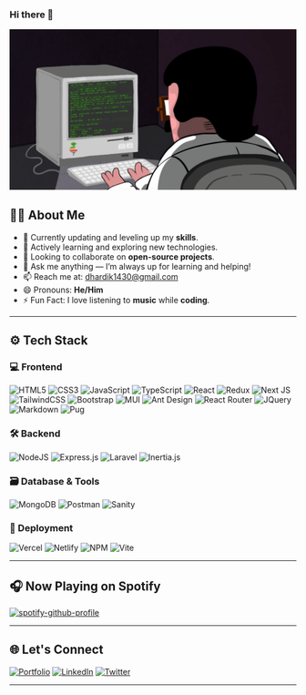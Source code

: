 ### Hi there 👋

<!-- Profile View Counter -->
<!-- [![](https://visitcount.itsvg.in/api?id=hardik-143&label=Profile%20Views&icon=0&pretty=true)](https://visitcount.itsvg.in) -->

![GitHub Readme Banner](https://raw.githubusercontent.com/hardik-143/hardik-143/main/assets/profile.gif)

## 👨‍💻 About Me

- 🔭 Currently updating and leveling up my **skills**.
- 🌱 Actively learning and exploring new technologies.
- 👯 Looking to collaborate on **open-source projects**.
- 💬 Ask me anything — I’m always up for learning and helping!
- 📫 Reach me at: [dhardik1430@gmail.com](mailto:dhardik1430@gmail.com)
- 😄 Pronouns: **He/Him**
- ⚡ Fun Fact: I love listening to **music** while **coding**.

---

## ⚙️ Tech Stack

### 💻 Frontend

![HTML5](https://img.shields.io/badge/html5-de4a25?style=for-the-badge&logo=html5&logoColor=white)
![CSS3](https://img.shields.io/badge/css3-254bde?style=for-the-badge&logo=css3&logoColor=white)
![JavaScript](https://img.shields.io/badge/javascript-f8e933?style=for-the-badge&logo=javascript&logoColor=black)
![TypeScript](https://img.shields.io/badge/typescript-2f75c0?style=for-the-badge&logo=typescript&logoColor=white)
![React](https://img.shields.io/badge/react-000000?style=for-the-badge&logo=react&logoColor=%2361DAFB)
![Redux](https://img.shields.io/badge/redux-7649bc?style=for-the-badge&logo=redux&logoColor=white)
![Next JS](https://img.shields.io/badge/Next-black?style=for-the-badge&logo=next.js&logoColor=white)
![TailwindCSS](https://img.shields.io/badge/tailwindcss-38bdf8?style=for-the-badge&logo=tailwind-css&logoColor=white)
![Bootstrap](https://img.shields.io/badge/bootstrap-8520f6?style=for-the-badge&logo=bootstrap&logoColor=white)
![MUI](https://img.shields.io/badge/MUI-067fff?style=for-the-badge&logo=mui&logoColor=white)
![Ant Design](https://img.shields.io/badge/antd-32c4fe?style=for-the-badge&logo=ant-design&logoColor=white)
![React Router](https://img.shields.io/badge/React_Router-CA4245?style=for-the-badge&logo=react-router&logoColor=white)
![JQuery](https://img.shields.io/badge/JQuery-0f64a7?style=for-the-badge&logo=jquery&logoColor=white)
![Markdown](https://img.shields.io/badge/markdown-000000?style=for-the-badge&logo=markdown&logoColor=white)
![Pug](https://img.shields.io/badge/pug-ecc9a2?style=for-the-badge&logo=pug&logoColor=black)

### 🛠 Backend

![NodeJS](https://img.shields.io/badge/node.js-6DA55F?style=for-the-badge&logo=node.js&logoColor=white)
![Express.js](https://img.shields.io/badge/express.js-5097ae?style=for-the-badge&logo=express&logoColor=white)
![Laravel](https://img.shields.io/badge/laravel-f02c1f?style=for-the-badge&logo=laravel&logoColor=white)
![Inertia.js](https://img.shields.io/badge/inertia-5468ff?style=for-the-badge&logo=inertia&logoColor=white)

### 🗃 Database & Tools

![MongoDB](https://img.shields.io/badge/MongoDB-32a54e?style=for-the-badge&logo=mongodb&logoColor=white)
![Postman](https://img.shields.io/badge/Postman-f86c37?style=for-the-badge&logo=postman&logoColor=white)
![Sanity](https://img.shields.io/badge/sanity-F03E2F?style=for-the-badge&logo=sanity&logoColor=white)

### 🚀 Deployment

![Vercel](https://img.shields.io/badge/vercel-000000?style=for-the-badge&logo=vercel&logoColor=white)
![Netlify](https://img.shields.io/badge/netlify-36bdba?style=for-the-badge&logo=netlify&logoColor=white)
![NPM](https://img.shields.io/badge/NPM-c63535?style=for-the-badge&logo=npm&logoColor=white)
![Vite](https://img.shields.io/badge/vite-5aacf8?style=for-the-badge&logo=vite&logoColor=white)

---

## 🎧 Now Playing on Spotify

[![spotify-github-profile](https://spotify-github-profile.kittinanx.com/api/view?uid=hy8k0g4k3cevn6q3gza9ipwj7&cover_image=true&theme=default&show_offline=false&background_color=121212&interchange=false)](https://github.com/kittinan/spotify-github-profile)

---

## 🌐 Let's Connect

[![Portfolio](https://img.shields.io/badge/my_portfolio-000?style=for-the-badge&logo=ko-fi&logoColor=white)](https://thehardik.in/)
[![LinkedIn](https://img.shields.io/badge/linkedin-0A66C2?style=for-the-badge&logo=linkedin&logoColor=white)](https://www.linkedin.com/in/thehardik143/)
[![Twitter](https://img.shields.io/badge/twitter-1DA1F2?style=for-the-badge&logo=twitter&logoColor=white)](https://twitter.com/__thehardik/)

---
